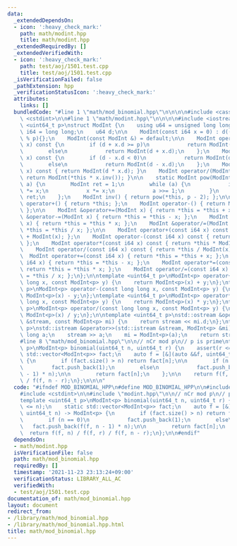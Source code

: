 ```yaml
---
data:
  _extendedDependsOn:
  - icon: ':heavy_check_mark:'
    path: math/modint.hpp
    title: math/modint.hpp
  _extendedRequiredBy: []
  _extendedVerifiedWith:
  - icon: ':heavy_check_mark:'
    path: test/aoj/1501.test.cpp
    title: test/aoj/1501.test.cpp
  _isVerificationFailed: false
  _pathExtension: hpp
  _verificationStatusIcon: ':heavy_check_mark:'
  attributes:
    links: []
  bundledCode: "#line 1 \"math/mod_binomial.hpp\"\n\n\n\n#include <cassert>\n#include\
    \ <cstdint>\n\n#line 1 \"math/modint.hpp\"\n\n\n\n#include <iostream>\n\ntemplate\
    \ <uint64_t p>\nstruct ModInt {\n    using u64 = unsigned long long;\n    using\
    \ i64 = long long;\n    u64 d;\n\n    ModInt(const i64 x = 0) : d((x % p + p)\
    \ % p){};\n    ModInt(const ModInt &) = default;\n\n    ModInt operator+(ModInt\
    \ x) const {\n        if (d + x.d >= p)\n            return ModInt(d + x.d - p);\n\
    \        else\n            return ModInt(d + x.d);\n    };\n    ModInt operator-(ModInt\
    \ x) const {\n        if (d - x.d < 0)\n            return ModInt(d - x.d + p);\n\
    \        else\n            return ModInt(d - x.d);\n    };\n    ModInt operator*(ModInt\
    \ x) const { return ModInt(d * x.d); }\n    ModInt operator/(ModInt x) const {\
    \ return ModInt(*this * x.inv()); }\n\n    static ModInt pow(ModInt x, uint64_t\
    \ a) {\n        ModInt ret = 1;\n        while (a) {\n            if (a & 1) ret\
    \ *= x;\n            x *= x;\n            a >>= 1;\n        }\n        return\
    \ ret;\n    };\n    ModInt inv() { return pow(*this, p - 2); };\n\n    ModInt\
    \ operator+() { return *this; };\n    ModInt operator-() { return ModInt(-d);\
    \ };\n\n    ModInt &operator+=(ModInt x) { return *this = *this + x; };\n    ModInt\
    \ &operator-=(ModInt x) { return *this = *this - x; };\n    ModInt &operator*=(ModInt\
    \ x) { return *this = *this * x; };\n    ModInt &operator/=(ModInt x) { return\
    \ *this = *this / x; };\n\n    ModInt operator+(const i64 x) const { return *this\
    \ + ModInt(x); };\n    ModInt operator-(const i64 x) const { return *this - ModInt(x);\
    \ };\n    ModInt operator*(const i64 x) const { return *this * ModInt(x); };\n\
    \    ModInt operator/(const i64 x) const { return *this / ModInt(x); };\n\n  \
    \  ModInt operator+=(const i64 x) { return *this = *this + x; };\n    ModInt operator-=(const\
    \ i64 x) { return *this = *this - x; };\n    ModInt operator*=(const i64 x) {\
    \ return *this = *this * x; };\n    ModInt operator/=(const i64 x) { return *this\
    \ = *this / x; };\n};\n\ntemplate <uint64_t p>\nModInt<p> operator+(const long\
    \ long x, const ModInt<p> y) {\n    return ModInt<p>(x) + y;\n};\ntemplate <uint64_t\
    \ p>\nModInt<p> operator-(const long long x, const ModInt<p> y) {\n    return\
    \ ModInt<p>(x) - y;\n};\ntemplate <uint64_t p>\nModInt<p> operator*(const long\
    \ long x, const ModInt<p> y) {\n    return ModInt<p>(x) * y;\n};\ntemplate <uint64_t\
    \ p>\nModInt<p> operator/(const long long x, const ModInt<p> y) {\n    return\
    \ ModInt<p>(x) / y;\n};\n\ntemplate <uint64_t p>\nstd::ostream &operator<<(std::ostream\
    \ &stream, const ModInt<p> mi) {\n    return stream << mi.d;\n};\ntemplate <uint64_t\
    \ p>\nstd::istream &operator>>(std::istream &stream, ModInt<p> &mi) {\n    long\
    \ long a;\n    stream >> a;\n    mi = ModInt<p>(a);\n    return stream;\n};\n\n\
    #line 8 \"math/mod_binomial.hpp\"\n\n// nCr mod p\n// p is prime\ntemplate <uint64_t\
    \ p>\nModInt<p> binomial(uint64_t n, uint64_t r) {\n    assert(r <= n);\n    static\
    \ std::vector<ModInt<p>> fact;\n    auto f = [&](auto &&f, uint64_t n) -> ModInt<p>\
    \ {\n        if (fact.size() > n) return fact[n];\n\n        if (n == 0)\n   \
    \         fact.push_back(1);\n        else\n            fact.push_back(f(f, n\
    \ - 1) * n);\n\n        return fact[n];\n    };\n\n    return f(f, n) / f(f, r)\
    \ / f(f, n - r);\n};\n\n\n"
  code: "#ifndef MOD_BINOMIAL_HPP\n#define MOD_BINOMIAL_HPP\n\n#include <cassert>\n\
    #include <cstdint>\n\n#include \"modint.hpp\"\n\n// nCr mod p\n// p is prime\n\
    template <uint64_t p>\nModInt<p> binomial(uint64_t n, uint64_t r) {\n    assert(r\
    \ <= n);\n    static std::vector<ModInt<p>> fact;\n    auto f = [&](auto &&f,\
    \ uint64_t n) -> ModInt<p> {\n        if (fact.size() > n) return fact[n];\n\n\
    \        if (n == 0)\n            fact.push_back(1);\n        else\n         \
    \   fact.push_back(f(f, n - 1) * n);\n\n        return fact[n];\n    };\n\n  \
    \  return f(f, n) / f(f, r) / f(f, n - r);\n};\n\n#endif"
  dependsOn:
  - math/modint.hpp
  isVerificationFile: false
  path: math/mod_binomial.hpp
  requiredBy: []
  timestamp: '2021-11-23 23:13:24+09:00'
  verificationStatus: LIBRARY_ALL_AC
  verifiedWith:
  - test/aoj/1501.test.cpp
documentation_of: math/mod_binomial.hpp
layout: document
redirect_from:
- /library/math/mod_binomial.hpp
- /library/math/mod_binomial.hpp.html
title: math/mod_binomial.hpp
---
```

